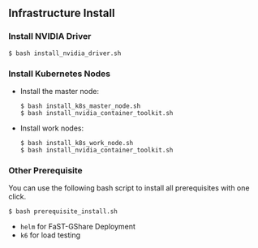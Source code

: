 ## Infrastructure Install

### Install NVIDIA Driver
```
$ bash install_nvidia_driver.sh
```

### Install Kubernetes Nodes
- Install the master node:
    ```
    $ bash install_k8s_master_node.sh
    $ bash install_nvidia_container_toolkit.sh
    ```
- Install work nodes:
    ```
    $ bash install_k8s_work_node.sh
    $ bash install_nvidia_container_toolkit.sh
    ```




### Other Prerequisite
You can use the following bash script to install all prerequisites with one click.
```
$ bash prerequisite_install.sh
```
- `helm` for FaST-GShare Deployment
- `k6` for load testing
